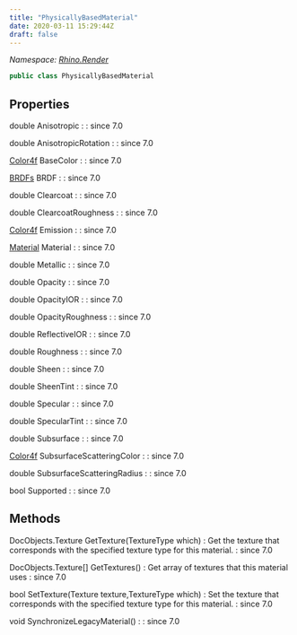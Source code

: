 ```yaml
---
title: "PhysicallyBasedMaterial"
date: 2020-03-11 15:29:44Z
draft: false
---
```


*Namespace: [Rhino.Render](../)*

```cs
public class PhysicallyBasedMaterial
```
## Properties

double Anisotropic
: 
: since 7.0

double AnisotropicRotation
: 
: since 7.0

[Color4f](/rhinocommon/rhino/display/color4f/) BaseColor
: 
: since 7.0

[BRDFs](/rhinocommon/rhino/render/physicallybasedmaterial/brdfs/) BRDF
: 
: since 7.0

double Clearcoat
: 
: since 7.0

double ClearcoatRoughness
: 
: since 7.0

[Color4f](/rhinocommon/rhino/display/color4f/) Emission
: 
: since 7.0

[Material](/rhinocommon/rhino/render/changequeue/material/) Material
: 
: since 7.0

double Metallic
: 
: since 7.0

double Opacity
: 
: since 7.0

double OpacityIOR
: 
: since 7.0

double OpacityRoughness
: 
: since 7.0

double ReflectiveIOR
: 
: since 7.0

double Roughness
: 
: since 7.0

double Sheen
: 
: since 7.0

double SheenTint
: 
: since 7.0

double Specular
: 
: since 7.0

double SpecularTint
: 
: since 7.0

double Subsurface
: 
: since 7.0

[Color4f](/rhinocommon/rhino/display/color4f/) SubsurfaceScatteringColor
: 
: since 7.0

double SubsurfaceScatteringRadius
: 
: since 7.0

bool Supported
: 
: since 7.0
## Methods

DocObjects.Texture GetTexture(TextureType which)
: Get the texture that corresponds with the specified texture type for this material.
: since 7.0

DocObjects.Texture[] GetTextures()
: Get array of textures that this material uses
: since 7.0

bool SetTexture(Texture texture,TextureType which)
: Set the texture that corresponds with the specified texture type for this material.
: since 7.0

void SynchronizeLegacyMaterial()
: 
: since 7.0
